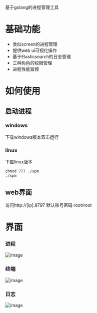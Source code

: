 基于golang的进程管理工具

# 基础功能
- 类似screen的进程管理
- 提供web ui可视化操作
- 基于Elasticsearch的日志管理
- 三种角色的权限管理
- 进程性能监控

# 如何使用
## 启动进程
### windows
下载windows版本双击运行
### linux
下载linux版本
```
chmod 777 ./xpm
./xpm
```
## web界面
访问http://[ip]:8797
默认账号密码 root/root

# 界面
### 进程
![image](https://github.com/lzh-1625/x_process_manager/assets/59822923/50f31b99-41d4-4d8c-88fe-20c978385155)

### 终端
![image](https://github.com/lzh-1625/x_process_manager/assets/59822923/63eb6bec-353f-4d12-a1d9-95d89fccdac3)

### 日志
![image](https://github.com/lzh-1625/x_process_manager/assets/59822923/6af8e228-7709-45c5-aba8-4b61dc825026)
